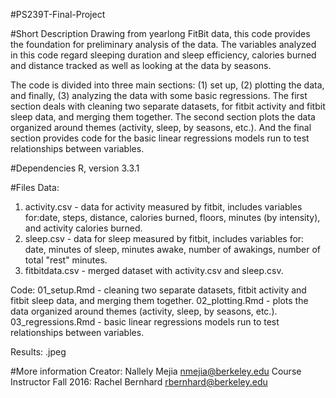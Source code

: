 #PS239T-Final-Project

#Short Description
Drawing from yearlong FitBit data, this code provides the foundation for preliminary analysis of the data. The variables analyzed in this code regard sleeping duration and sleep efficiency, calories burned and distance tracked as well as looking at the data by seasons. 

The code is divided into three main sections: (1) set up, (2) plotting the data, and finally, (3) analyzing the data with some basic regressions. The first section deals with cleaning two separate datasets, for fitbit activity and fitbit sleep data, and merging them together. The second section plots the data organized around themes (activity, sleep, by seasons, etc.). And the final section provides code for the basic linear regressions models run to test relationships between variables.

#Dependencies
R, version 3.3.1

#Files
Data:
1. activity.csv - data for activity measured by fitbit, includes variables for:date, steps, distance, calories burned, floors, minutes (by intensity), and activity calories burned.
2. sleep.csv - data for sleep measured by fitbit, includes variables for: date, minutes of sleep, minutes awake, number of awakings, number of total "rest" minutes.
3. fitbitdata.csv - merged dataset with activity.csv and sleep.csv.

Code:
01_setup.Rmd - cleaning two separate datasets, fitbit activity and fitbit sleep data, and merging them together.
02_plotting.Rmd -  plots the data organized around themes (activity, sleep, by seasons, etc.).
03_regressions.Rmd - basic linear regressions models run to test relationships between variables.

Results:
.jpeg


#More information
Creator: Nallely Mejia nmejia@berkeley.edu
Course Instructor Fall 2016: Rachel Bernhard rbernhard@berkeley.edu
